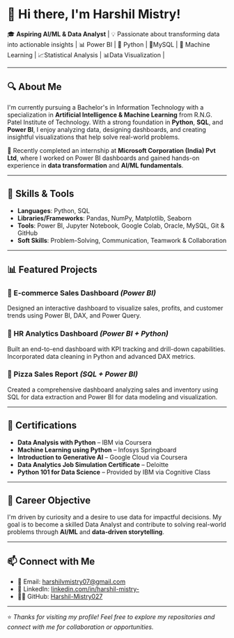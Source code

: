 # 👋 Hi there, I'm Harshil Mistry!

🎓 **Aspiring AI/ML & Data Analyst** | 💡 Passionate about transforming data into actionable insights | 📊 Power BI | 🐍 Python | 🐬MySQL | 🧠 Machine Learning | 📈Statistical Analysis | 📊Data Visualization |

---

## 🔍 About Me

I'm currently pursuing a Bachelor's in Information Technology with a specialization in **Artificial Intelligence & Machine Learning** from R.N.G. Patel Institute of Technology. With a strong foundation in **Python**, **SQL**, and **Power BI**, I enjoy analyzing data, designing dashboards, and creating insightful visualizations that help solve real-world problems.

💼 Recently completed an internship at **Microsoft Corporation (India) Pvt Ltd**, where I worked on Power BI dashboards and gained hands-on experience in **data transformation** and **AI/ML fundamentals**.

---

## 🔧 Skills & Tools

- **Languages**: Python, SQL  
- **Libraries/Frameworks**: Pandas, NumPy, Matplotlib, Seaborn  
- **Tools**: Power BI, Jupyter Notebook, Google Colab, Oracle, MySQL, Git & GitHub  
- **Soft Skills**: Problem-Solving, Communication, Teamwork & Collaboration  

---

## 📊 Featured Projects

### 📌 E-commerce Sales Dashboard *(Power BI)*
Designed an interactive dashboard to visualize sales, profits, and customer trends using Power BI, DAX, and Power Query.

### 📌 HR Analytics Dashboard *(Power BI + Python)*
Built an end-to-end dashboard with KPI tracking and drill-down capabilities. Incorporated data cleaning in Python and advanced DAX metrics.

### 📌 Pizza Sales Report *(SQL + Power BI)*
Created a comprehensive dashboard analyzing sales and inventory using SQL for data extraction and Power BI for data modeling and visualization.

---

## 📜 Certifications

- **Data Analysis with Python** – IBM via Coursera  
- **Machine Learning using Python** – Infosys Springboard  
- **Introduction to Generative AI** – Google Cloud via Coursera
- **Data Analytics Job Simulation Certificate** – Deloitte
- **Python 101 for Data Science** – Provided by IBM via Cognitive Class

---

## 🎯 Career Objective

I'm driven by curiosity and a desire to use data for impactful decisions. My goal is to become a skilled Data Analyst and contribute to solving real-world problems through **AI/ML** and **data-driven storytelling**.

---

## 📫 Connect with Me

- 📧 Email: harshilvmistry07@gmail.com  
- 💼 LinkedIn: [linkedin.com/in/harshil-mistry-](https://linkedin.com/in/harshil-mistry-)  
- 🧑‍💻 GitHub: [Harshil-Mistry027](https://github.com/Harshil-Mistry027)

---

⭐ *Thanks for visiting my profile! Feel free to explore my repositories and connect with me for collaboration or opportunities.*
